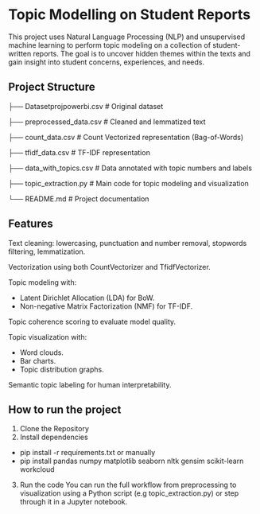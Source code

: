 # Topic Modelling on Student Reports
This project uses Natural Language Processing (NLP) and unsupervised machine learning to perform topic modeling on a collection of student-written reports. 
The goal is to uncover hidden themes within the texts and gain insight into student concerns, experiences, and needs.

## Project Structure

├── Datasetprojpowerbi.csv         # Original dataset

├── preprocessed_data.csv          # Cleaned and lemmatized text

├── count_data.csv                 # Count Vectorized representation (Bag-of-Words)

├── tfidf_data.csv                 # TF-IDF representation

├── data_with_topics.csv           # Data annotated with topic numbers and labels

├── topic_extraction.py            # Main code for topic modeling and visualization

└── README.md                      # Project documentation

## Features
Text cleaning: lowercasing, punctuation and number removal, stopwords filtering, lemmatization.

Vectorization using both CountVectorizer and TfidfVectorizer.

Topic modeling with:
-  Latent Dirichlet Allocation (LDA) for BoW.
-  Non-negative Matrix Factorization (NMF) for TF-IDF.

Topic coherence scoring to evaluate model quality.

Topic visualization with:
- Word clouds.
- Bar charts.
- Topic distribution graphs.

Semantic topic labeling for human interpretability.

## How to run the project
1. Clone the Repository
2. Install dependencies
- pip install -r requirements.txt or manually
- pip install pandas numpy matplotlib seaborn nltk gensim scikit-learn workcloud
   
3. Run the code
You can run the full workflow from preprocessing to visualization using a Python script (e.g topic_extraction.py) or step through it in a Jupyter notebook.

